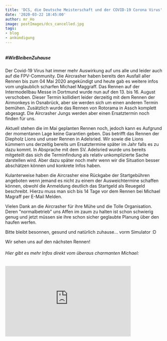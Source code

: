 ```yaml
---
title: 'DCS, die Deutsche Meisterschaft und der COVID-19 Corona Virus'
date: '2020-03-22 18:45:00'
author: mr_Ho
image: postImages/dcs_cancelled.jpg
tags:
- blog
- ankündigung
---
```

###### 
##### #WirBleibenZuhause

Der Covid-19 Virus hat immer mehr Auswirkung auf uns alle und leider auch auf die FPV-Community. Die Aircrasher haben bereits den Ausfall aller Rennen bis zum 04 Mai 2020 angekündigt und heute gab es weitere infos vom unglaublich scharfen Michael Maggraff. Das Rennen auf der Intermodellbau Messe in Dortmund wurde nun auf den 13. bis 16. August verschoben. Dieser Termin kollidiert leider derzeitig mit dem Rennen der Airmonkeys in Osnabrück, aber sie werden sich um einen anderen Termin bemühen. Zusätzlich wurde das Rennen von Rotorama in Assch komplett abgesagt. Die Aircrasher Jungs werden aber einen Ersatztermin noch finden für uns.

Aktuell stehen die im Mai geplanten Rennen noch, jedoch kann es Aufgrund der momentanen Lage keine Garantien geben. Das betrifft das Rennen der Diepholz Lions und unser Rennen in Adelsried. Wir sowie die Lions kümmern uns derzeitig bereits um Ersatztermine später im Jahr falls es zu dazu kommt. In Absprache mit dem SV. Adelsried wurde uns bereits mitgeteilt das sich die Terminfindung als relativ unkomplizierte Sache darstellen wird. Aber dazu später noch mehr wenn wir die Situation besser abschätzen können und konkrete Infos haben.

Kulanterweise haben die Aircrasher eine Rückgabe der Startgebühren angeboten wenn jemand es nicht zu einem der Ausweichtermine schaffen können, obwohl die Anmeldung deutlich das Startgeld als Reuegeld beschreibt. Hierzu muss man sich bis 14 Tage vor dem Rennen bei Michael Magraff per E-Mail Melden.

Vielen Dank an die Aircrasher für ihre Mühe und die Tolle Organisation. Deren "normalbetrieb" uns Affen im zaum zu halten ist schon schwierig genug und jetzt müssen sie ihre schon sicher geglaubte Planung über den haufen werfen.

Bitte bleibt besonnen, gesund und natürlich zuhause... vorm Simulator :D

Wir sehen uns auf den nächsten Rennen!

###### Hier gibt es mehr Infos direkt vom überaus charmanten Michael:

<iframe src="https://www.facebook.com/plugins/video.php?href=https%3A%2F%2Fwww.facebook.com%2FAircrasherFPV%2Fvideos%2F499203924290660%2F&show_text=0" width="400" height="225" style="border:none;overflow:hidden" scrolling="no" frameborder="0" allowTransparency="true" allowFullScreen="true"></iframe>
